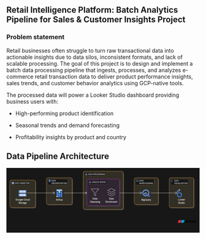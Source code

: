 ## Retail Intelligence Platform: Batch Analytics Pipeline for Sales & Customer Insights Project

### Problem statement

Retail businesses often struggle to turn raw transactional data into actionable insights due to data silos, inconsistent formats, and lack of scalable processing. The goal of this project is to design and implement a batch data processing pipeline that ingests, processes, and analyzes e-commerce retail transaction data to deliver product performance insights, sales trends, and customer behavior analytics using GCP-native tools.

The processed data will power a Looker Studio dashboard providing business users with:

* High-performing product identification

* Seasonal trends and demand forecasting

* Profitability insights by product and country

## Data Pipeline Architecture
![alt text](Pipeline_Architecture_Diagram.png)

